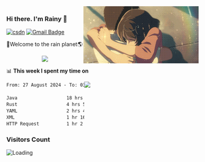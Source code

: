 <img  align='right' height="150" src="https://github.com/LikeRainDay/LikeRainDay/blob/master/pic/img_rain_1.gif?raw=true">



### Hi there. I'm Rainy :lemon:

[![csdn](https://img.shields.io/badge/-csdn-c14438?style=flat-square&logo=c&logoColor=white)](https://blog.csdn.net/qq_15807167)
[![Gmail Badge](https://img.shields.io/badge/-gmail-c14438?style=flat-square&logo=Gmail&logoColor=white&link=mailto:houshuai0816@gmail.com)](mailto:houshuai0816@gmail.com)

🚀Welcome to the rain planet🌎

<center>
<img align='center'  src="https://source.unsplash.com/user/rainyhehe/likes">
</center>

📊 **This week I spent my time on**

<img align='right'   width="300" src="https://github-readme-stats.vercel.app/api?username=LikeRainDay&show_icons=true&title_color=fff&icon_color=79ff97&text_color=9f9f9f&bg_color=151515&count_private=true">

<!--START_SECTION:waka-->

```txt
From: 27 August 2024 - To: 03 September 2024

Java                  18 hrs 31 mins  ██████████████▓░░░░░░░░░░   58.70 %
Rust                  4 hrs 55 mins   ████░░░░░░░░░░░░░░░░░░░░░   15.62 %
YAML                  2 hrs 48 mins   ██▒░░░░░░░░░░░░░░░░░░░░░░   08.90 %
XML                   1 hr 16 mins    █░░░░░░░░░░░░░░░░░░░░░░░░   04.03 %
HTTP Request          1 hr 2 mins     ▓░░░░░░░░░░░░░░░░░░░░░░░░   03.32 %
```

<!--END_SECTION:waka-->

### Visitors Count
<img align="left" src = "https://profile-counter.glitch.me/LikeRainDay/count.svg" alt ="Loading">
